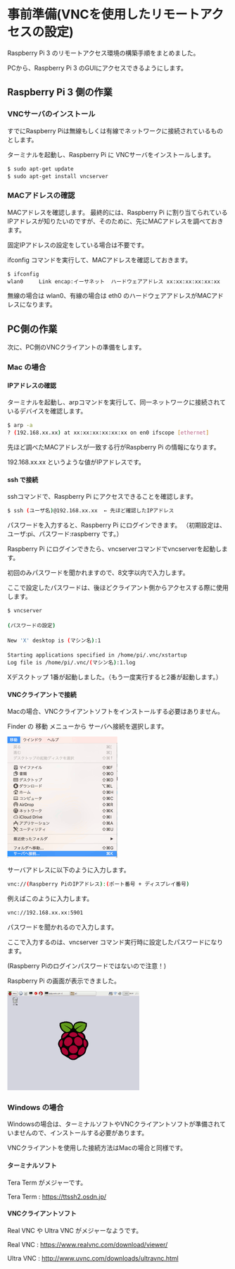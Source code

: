 # 事前準備(VNCを使用したリモートアクセスの設定)

Raspberry Pi 3 のリモートアクセス環境の構築手順をまとめました。

PCから、Raspberry Pi 3 のGUIにアクセスできるようにします。

## Raspberry Pi 3 側の作業
### VNCサーバのインストール
すでにRaspberry Piは無線もしくは有線でネットワークに接続されているものとします。

ターミナルを起動し、Raspberry Pi に VNCサーバをインストールします。

```bash
$ sudo apt-get update
$ sudo apt-get install vncserver
```

### MACアドレスの確認
MACアドレスを確認します。
最終的には、Raspberry Pi に割り当てられているIPアドレスが知りたいのですが、そのために、先にMACアドレスを調べておきます。

固定IPアドレスの設定をしている場合は不要です。

ifconfig コマンドを実行して、MACアドレスを確認しておきます。

```bash
$ ifconfig
wlan0     Link encap:イーサネット  ハードウェアアドレス xx:xx:xx:xx:xx:xx
```

無線の場合は wlan0、有線の場合は eth0 のハードウェアアドレスがMACアドレスになります。


## PC側の作業
次に、PC側のVNCクライアントの準備をします。

### Mac の場合
#### IPアドレスの確認
ターミナルを起動し、arpコマンドを実行して、同一ネットワークに接続されているデバイスを確認します。

```bash
$ arp -a
? (192.168.xx.xx) at xx:xx:xx:xx:xx:xx on en0 ifscope [ethernet]
```
先ほど調べたMACアドレスが一致する行がRaspberry Pi の情報になります。

192.168.xx.xx というような値がIPアドレスです。

#### ssh で接続
sshコマンドで、Raspberry Pi にアクセスできることを確認します。

```bash
$ ssh (ユーザ名)@192.168.xx.xx  ← 先ほど確認したIPアドレス
```
パスワードを入力すると、Raspberry Pi にログインできます。
（初期設定は、ユーザ:pi、パスワード:raspberry です。）
　

Raspberry Pi にログインできたら、vncserverコマンドでvncserverを起動します。

初回のみパスワードを聞かれますので、8文字以内で入力します。

ここで設定したパスワードは、後ほどクライアント側からアクセスする際に使用します。

```bash
$ vncserver

(パスワードの設定)

New 'X' desktop is (マシン名):1

Starting applications specified in /home/pi/.vnc/xstartup
Log file is /home/pi/.vnc/(マシン名):1.log
```
Xデスクトップ 1番が起動しました。（もう一度実行すると2番が起動します。）

#### VNCクライアントで接続
Macの場合、VNCクライアントソフトをインストールする必要はありません。

Finder の 移動 メニューから サーバへ接続を選択します。

 ![サーバへ接続](img/install_setting_001.png)

サーバアドレスに以下のように入力します。
```bash
vnc://(Raspberry PiのIPアドレス):(ポート番号 + ディスプレイ番号)
```

例えばこのように入力します。
```bash
vnc://192.168.xx.xx:5901
```

パスワードを聞かれるので入力します。

ここで入力するのは、vncserver コマンド実行時に設定したパスワードになります。

(Raspberry Piのログインパスワードではないので注意！)

Raspberry Pi の画面が表示できました。

![Raspiデスクトップ](img/install_setting_002.png)

### Windows の場合
Windowsの場合は、ターミナルソフトやVNCクライアントソフトが準備されていませんので、インストールする必要があります。

VNCクライアントを使用した接続方法はMacの場合と同様です。

#### ターミナルソフト
Tera Term がメジャーです。

Tera Term : https://ttssh2.osdn.jp/

#### VNCクライアントソフト
Real VNC や Ultra VNC がメジャーなようです。

Real VNC : https://www.realvnc.com/download/viewer/

Ultra VNC : http://www.uvnc.com/downloads/ultravnc.html
